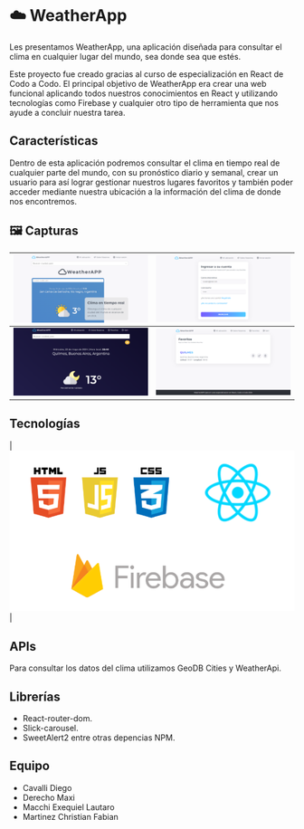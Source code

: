 # :cloud: WeatherApp

Les presentamos WeatherApp, una aplicación diseñada para consultar el clima en cualquier lugar del mundo, sea donde sea que estés.

Este proyecto fue creado gracias al curso de especialización en React de Codo a Codo. El principal objetivo de WeatherApp era crear una web funcional aplicando todos nuestros conocimientos en React y utilizando tecnologías como Firebase y cualquier otro tipo de herramienta que nos ayude a concluir nuestra tarea.

## Características

Dentro de esta aplicación podremos consultar el clima en tiempo real de cualquier parte del mundo, con su pronóstico diario y semanal, crear un usuario para así lograr gestionar nuestros lugares favoritos y también poder acceder mediante nuestra ubicación a la información del clima de donde nos encontremos.

## :framed_picture: Capturas

| ![Captura 1](/public/img/capturas/screen-1.png) | ![Captura 2](/public/img/capturas/screen-2.png) |
|---|---|
| ![Captura 3](/public/img/capturas/screen-3.png) | ![Captura 4](/public/img/capturas/screen-4.png) |

## Tecnologías

| ![Captura 5](/public/img/capturas/screen-5.png) |

## APIs

Para consultar los datos del clima utilizamos GeoDB Cities y WeatherApi.

## Librerías

- React-router-dom.
- Slick-carousel.
- SweetAlert2 entre otras depencias NPM.

## Equipo

- Cavalli Diego
- Derecho Maxi
- Macchi Exequiel Lautaro
- Martinez Christian Fabian